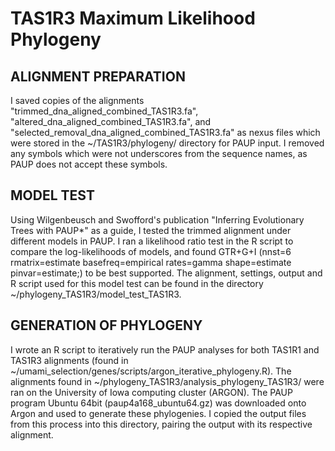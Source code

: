 # TAS1R3 Maximum Likelihood Phylogeny 

## ALIGNMENT PREPARATION
I saved copies of the alignments "trimmed_dna_aligned_combined_TAS1R3.fa", "altered_dna_aligned_combined_TAS1R3.fa", and "selected_removal_dna_aligned_combined_TAS1R3.fa" as nexus files which were stored in the ~/TAS1R3/phylogeny/ directory for PAUP input. I removed any symbols which were not underscores from the sequence names, as PAUP does not accept these symbols. 

## MODEL TEST
Using Wilgenbeusch and Swofford's publication "Inferring Evolutionary Trees with PAUP*" as a guide, I tested the trimmed alignment under different models in PAUP. I ran a likelihood ratio test in the R script to compare the log-likelihoods of models, and found GTR+G+I (nnst=6 rmatrix=estimate basefreq=empirical rates=gamma shape=estimate pinvar=estimate;) to be best supported. The alignment, settings, output and R script used for this model test can be found in the directory ~/phylogeny_TAS1R3/model_test_TAS1R3. 

## GENERATION OF PHYLOGENY
I wrote an R script to iteratively run the PAUP analyses for both TAS1R1 and TAS1R3 alignments (found in ~/umami_selection/genes/scripts/argon_iterative_phylogeny.R). The alignments found in ~/phylogeny_TAS1R3/analysis_phylogeny_TAS1R3/ were ran on the University of Iowa computing cluster (ARGON). The PAUP program Ubuntu 64bit (paup4a168_ubuntu64.gz) was downloaded onto Argon and used to generate these phylogenies. I copied the output files from this process into this directory, pairing the output with its respective alignment. 
